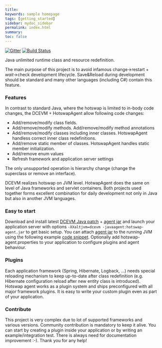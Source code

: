 ```yaml
---
title:
keywords: sample homepage
tags: [getting_started]
sidebar: mydoc_sidebar
permalink: index.html
summary:
toc: false
---
```

[![Gitter](https://badges.gitter.im/Join%20Chat.svg)](https://gitter.im/HotswapProjects/user) [![Build Status](https://travis-ci.org/HotswapProjects/HotswapAgent.svg?branch=master)](https://travis-ci.org/HotswapProjects/HotswapAgent)

Java unlimited runtime class and resource redefinition.

The main purpose of this project is to avoid infamous change->restart + *wait*->check development lifecycle.
Save&Reload during development should be standard and many other languages (including C#) contain this feature.

### Features
In contrast to standard Java, where the hotswap is limited to in-body code changes, the DCEVM + HotswapAgent 
allow following code changes:

* Add/remove/modify class fields.
* Add/remove/modify methods. Add/remove/modify method annotations
* Add/remove/modify classes including inner classes. HotswapAgent handless correct inner class redefinitions.
* Add/remove static member of classes. HotswapAgent handles static member initialization.
* Add/remove enum values
* Refresh framework and application server settings

The only unsupported operation is hierarchy change (change the superclass or remove an interface). 

DCEVM realizes hotswap on JVM level. HotwapAgent does the same on level of Java frameworks and 
servlet containers. Both projects used together forms excellent combination for daily development not only
in Java but also in another JVM languages.

### Easy to start
Download and install latest [DCEVM Java patch](https://github.com/dcevm/dcevm/releases) +
[agent jar](https://github.com/HotswapProjects/HotswapAgent/releases) and launch your application server
with options `-XXaltjvm=dcevm -javaagent:hotswap-agent.jar` to get basic setup. You can attach [agent jar](https://github.com/HotswapProjects/HotswapAgent/releases) to the running JVM using the following example [code snippet](https://gist.github.com/xnike/a268fc209df52bf1bf09a268e97cef53). Optionally add hotswap-agent.properties to your application to configure plugins and agent behaviour.

### Plugins
Each application framework (Spring, Hibernate, Logback, ...) needs special reloading mechanism to keep
up-to-date after class redefinition (e.g. Hibernate configuration reload after new entity class is introduced).
Hotswap agent works as a plugin system and ships preconfigured with all major framework plugins. It is easy
to write your custom plugin even as part of your application.

### Contribute
This project is very complex due to lot of supported frameworks and various versions. Community contribution
is mandatory to keep it alive. You can start by creating a plugin inside your application or by writing an
example/integration test. There is always need for documentation improvement :-). Thank you for any help!

